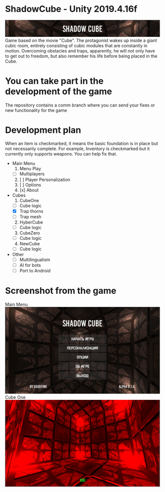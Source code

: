 # ShadowCube - Unity 2019.4.16f
![GitHub Logo](/ScreenShots/logo.png)
Game based on the movie "Cube". The protagonist wakes up inside a giant cubic room, entirely consisting of cubic modules that are constantly in motion. Overcoming obstacles and traps, apparently, he will not only have to get out to freedom, but also remember his life before being placed in the Cube.

# You can take part in the development of the game
The repository contains a comm branch where you can send your fixes or new functionality for the game

# Development plan
When an item is checkmarked, it means the basic foundation is in place but not necessarily complete. For example, Inventory is checkmarked but it currently only supports weapons. You can help fix that.
* Main Menu
  1. Menu Play
   - [ ] Multiplayers 
  2. [ ] Player Personalization
  3. [ ] Options
  4. [x] About
* Cubes
  1. CubeOne
    - [ ] Cube logic
    - [x] Trap thorns
    - [ ] Trap mesh
  2. HyberCube
    - [ ] Cube logic
  3. CubeZero
    - [ ] Cube logic
  4. NewCube
    - [ ] Cube logic
* Other
  - [ ] Multilingualism
  - [ ] AI for bots
  - [ ] Port to Android

# Screenshot from the game
Main Menu
![GitHub Logo](/ScreenShots/screenshot2.png)
Cube One
![GitHub Logo](/ScreenShots/screenshot1.png)
